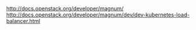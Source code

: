 
http://docs.openstack.org/developer/magnum/
http://docs.openstack.org/developer/magnum/dev/dev-kubernetes-load-balancer.html